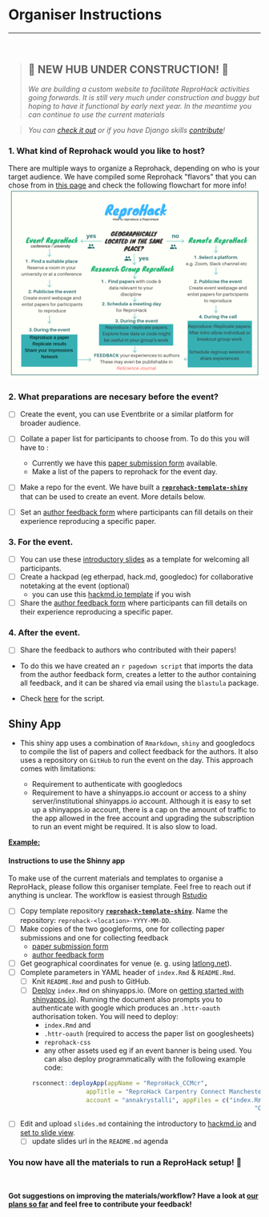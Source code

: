 # Organiser Instructions

***

<br>

> ## :construction: NEW HUB UNDER CONSTRUCTION! :construction:
>
>  _We are building a custom website to facilitate ReproHack activities going forwards. It is still very much under construction and buggy but hoping to have it functional by early next year. In the meantime you can continue to use the current materials_ 

> 
> _You can [check it out](http://annakrystalli.pythonanywhere.com/) or if you have Django skills [contribute](https://github.com/reprohack/reprohack_site)!_

### 1. What kind of Reprohack would you like to host?

There are multiple ways to organize a Reprohack, depending on who is your target audience.
We have compiled some Reprohack "flavors" that you can chose from in [this page]() and check the following flowchart for more info! 
![](assets/workflow.png)

### 2. What preparations are necesary before the event?

- [ ] Create the event, you can use Eventbrite or a similar platform for broader audience. 

- [ ] Collate a paper list for participants to choose from. To do this you will have to :
  + Currently we have this [paper submission form](https://drive.google.com/open?id=1-Q-dQQu47ytCg2Z7F99hzCSxewLCbPUi8UlZWg0JYjI) available. 
  + Make a list of the papers to reprohack for the event day.
  
- [ ] Make a repo for the event. We have built a [**`reprohack-template-shiny`**](https://github.com/reprohack/reprohack-template-shiny) that can be used to create an event. More details below.

- [ ] Set an [author feedback form](https://drive.google.com/open?id=1KRooOAtbmOzIES1h2T9Gvt7AaPFLDS0BQUZRiimJZSU) where participants can fill details on their experience reproducing a specific paper.
  
### 3. For the event.

- [ ] You can use these [introductory slides]() as a template for welcoming all participants.
- [ ] Create a hackpad (eg etherpad, hack.md, googledoc) for collaborative notetaking at the event (optional)
    + you can use this [hackmd.io template](https://hackmd.io/@annakrystalli/reprohack-hackpad-tmpl) if you wish
- [ ] Share the [author feedback form](https://drive.google.com/open?id=1KRooOAtbmOzIES1h2T9Gvt7AaPFLDS0BQUZRiimJZSU) where participants can fill details on their experience reproducing a specific paper.

### 4. After the event.

- [ ] Share the feedback to authors who contributed with their papers!
 + To do this we have created an `r pagedown script` that imports the data from the author feedback form, creates a letter to the author containing all feedback, and it can be shared via email using the `blastula` package.
 
 + Check [here]() for the script.
 

## Shiny App

  + This shiny app uses a combination of `Rmarkdown`, `shiny` and googledocs to compile the list of papers and collect feedback for the authors. It also uses a repository on `GitHub` to run the event on the day. This approach comes with limitations:

    + Requirement to authenticate with googledocs
    + Requirement to have a shinyapps.io account or access to a shiny server/institutional shinyapps.io account. Although it is easy to set up a shinyapps.io account, there is a cap on the amount of traffic to the app allowed in the free account and upgrading the subscription to run an event might be required. It is also slow to load.


[**Example:**](https://sheffield-university.shinyapps.io/ucl-oa_week-reprohack/)

#### Instructions to use the Shinny app

To make use of the current materials and templates to organise a ReproHack, please follow this organiser template. Feel free to reach out if anything is unclear. The workflow is easiest through [Rstudio](https://www.rstudio.com/)

- [ ] Copy template repository [**`reprohack-template-shiny`**](https://github.com/reprohack/reprohack-template-shiny). Name the repository: `reprohack-<location>-YYYY-MM-DD`.
- [ ] Make copies of the two googleforms, one for collecting paper submissions and one for collecting feedback
    + [paper submission form](https://drive.google.com/open?id=1-Q-dQQu47ytCg2Z7F99hzCSxewLCbPUi8UlZWg0JYjI)
    + [author feedback form](https://drive.google.com/open?id=1KRooOAtbmOzIES1h2T9Gvt7AaPFLDS0BQUZRiimJZSU)
- [ ] Get geographical coordinates for venue (e. g. using [latlong.net](https://www.latlong.net/)). 
- [ ] Complete parameters in YAML header of `index.Rmd` & `README.Rmd`. 
    - [ ] Knit `README.Rmd` and push to GitHub.
    - [ ] [Deploy](https://bookdown.org/yihui/rmarkdown/shiny-deploy.html) `index.Rmd` on shinyapps.io. (More on [getting started with shinyapps.io](https://shiny.rstudio.com/articles/shinyapps.html)). Running the document also prompts you to authenticate with google which produces an `.httr-oauth` authorisation token. You will need to deploy:
      - `index.Rmd` and 
      - `.httr-oauth` (required to access the paper list on googlesheets)
      - `reprohack-css` 
      - any other assets used eg if an event banner is being used.
      You can also deploy programmatically with the following example code:
      ```r 
      rsconnect::deployApp(appName = "ReproHack_CCMcr",
                     appTitle = "ReproHack Carpentry Connect Manchester",
                     account = "annakrystalli", appFiles = c("index.Rmd", ".httr-oauth", "reprohack.css",
                                                                    "CCmcrlogo.png"))
      ```
- [ ] Edit and upload `slides.md` containing the introductory to [hackmd.io](https://hackmd.io/) and [set to slide view](https://hackmd.io/s/features#Import-Notes).
    - [ ] update slides url in the `README.md` agenda

### You now have all the materials to run a ReproHack setup! 🎉

<br>

**Got suggestions on improving the materials/workflow? Have a look at [our plans so far](https://github.com/reprohack/reprohack-template-shiny/issues) and feel free to contribute your feedback!**
